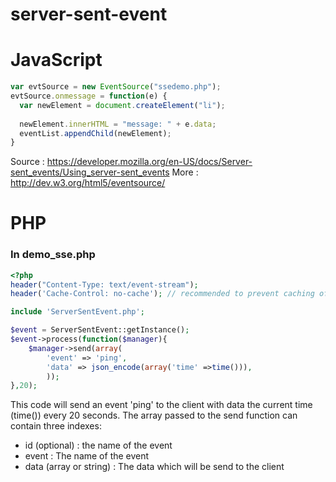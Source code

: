 server-sent-event
=================
# JavaScript
```javascript
var evtSource = new EventSource("ssedemo.php");
evtSource.onmessage = function(e) {
  var newElement = document.createElement("li");
  
  newElement.innerHTML = "message: " + e.data;
  eventList.appendChild(newElement);
}
```
Source : https://developer.mozilla.org/en-US/docs/Server-sent_events/Using_server-sent_events
More : http://dev.w3.org/html5/eventsource/
# PHP
### In demo_sse.php
```php
<?php
header("Content-Type: text/event-stream");
header('Cache-Control: no-cache'); // recommended to prevent caching of event data.

include 'ServerSentEvent.php';

$event = ServerSentEvent::getInstance();
$event->process(function($manager){
	$manager->send(array(
		'event' => 'ping',
		'data' => json_encode(array('time' =>time())),
		));
},20);
```
This code will send an event 'ping' to the client with data the current time (time()) every 20 seconds.
The array passed to the send function can contain three indexes:
- id (optional) : the name of the event
- event : The name of the event
- data (array or string) : The data which will be send to the client
